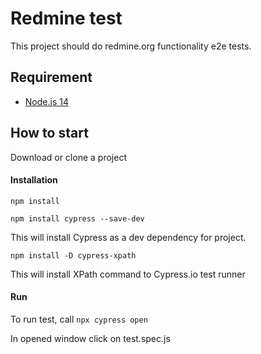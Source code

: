 # Redmine test
This project should do redmine.org functionality e2e tests.

## Requirement
- [Node.js 14](https://nodejs.org/uk/download/)

## How to start
Download or clone a project

#### Installation
`npm install`

`npm install cypress --save-dev`

This will install Cypress as a dev dependency for project.

`npm install -D cypress-xpath` 

This will install XPath command to Cypress.io test runner

#### Run
To run test, call `npx cypress open`

In opened window click on test.spec.js
